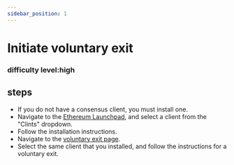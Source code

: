 ```yaml
---
sidebar_position: 1
---
```


# Initiate voluntary exit

### difficulty level:high

## steps
- If you do not have a consensus client, you must install one. 
- Navigate to the [Ethereum Launchpad](https://launchpad.ethereum.org/en/), and select a client from the "Clints" dropdown.
- Follow the installation instructions.
- Navigate to the [voluntary exit page](https://launchpad.ethereum.org/en/withdrawals).
- Select the same client that you installed, and follow the instructions for a voluntary exit.
